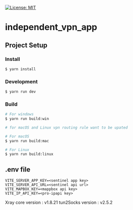 [![License: MIT](https://img.shields.io/badge/License-MIT-yellow.svg)](https://opensource.org/licenses/MIT)

# independent_vpn_app

## Project Setup
### Install

```bash
$ yarn install
```

### Development

```bash
$ yarn run dev
```

### Build

```bash
# For windows
$ yarn run build:win

# for macOS and Linux vpn routing rule want to be upated

# For macOS
$ yarn run build:mac

# For Linux
$ yarn run build:linux
```


## .env file 
```
VITE_SERVER_APP_KEY=<sentinel app key>
VITE_SERVER_API_URL=<sentinel api url>
VITE_MAPBOX_KEY=<mappbox api key>
VITE_IP_API_KEY=<pro-ipapi key>
```

Xray core version : v1.8.21
tun2Socks version : v2.5.2